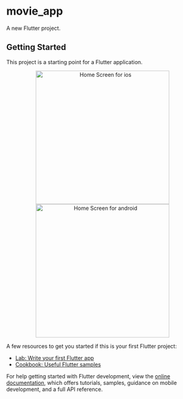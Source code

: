 # movie_app

A new Flutter project.

## Getting Started

This project is a starting point for a Flutter application.

<p align="center">
  <img src="/screenshots/ios.png" width="350" title="Home Screen for ios">
  <img src="/screenshots/android.png" width="350" alt="Home Screen for android">
</p>

A few resources to get you started if this is your first Flutter project:

- [Lab: Write your first Flutter app](https://docs.flutter.dev/get-started/codelab)
- [Cookbook: Useful Flutter samples](https://docs.flutter.dev/cookbook)

For help getting started with Flutter development, view the
[online documentation](https://docs.flutter.dev/), which offers tutorials,
samples, guidance on mobile development, and a full API reference.
